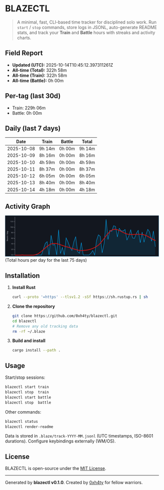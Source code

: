 # BLAZECTL

> A minimal, fast, CLI-based time tracker for disciplined solo work.
    Run `start` / `stop` commands, store logs in JSONL, auto-generate README stats,
    and track your **Train** and **Battle** hours with streaks and activity charts.

## Field Report

- **Updated (UTC):** 2025-10-14T10:45:12.397311261Z
- **All-time (Total):** 322h 58m
- **All-time (Train):** 322h 58m
- **All-time (Battle):** 0h 00m

## Per-tag (last 30d)
- Train: 229h 06m
- Battle: 0h 00m

## Daily (last 7 days)
| Date       | Train | Battle | Total |
|------------|-------|--------|-------|
| 2025-10-08 | 9h 14m | 0h 00m | 9h 14m |
| 2025-10-09 | 8h 16m | 0h 00m | 8h 16m |
| 2025-10-10 | 4h 59m | 0h 00m | 4h 59m |
| 2025-10-11 | 8h 37m | 0h 00m | 8h 37m |
| 2025-10-12 | 6h 05m | 0h 00m | 6h 05m |
| 2025-10-13 | 8h 40m | 0h 00m | 8h 40m |
| 2025-10-14 | 4h 18m | 0h 00m | 4h 18m |

## Activity Graph
![Activity Graph](assets/activity.svg)
(Total hours per day for the last 75 days)

## Installation
1. **Install Rust**
   ```bash
   curl --proto '=https' --tlsv1.2 -sSf https://sh.rustup.rs | sh
   ```
2. **Clone the repository**
   ```bash
   git clone https://github.com/0xh4ty/blazectl.git
   cd blazectl
   # Remove any old tracking data
   rm -rf ~/.blaze
   ```
3. **Build and install**
   ```bash
   cargo install --path .
   ```

## Usage
Start/stop sessions:
```bash
blazectl start train
blazectl stop  train
blazectl start battle
blazectl stop  battle
```
Other commands:
```bash
blazectl status
blazectl render-readme
```
Data is stored in `.blaze/track-YYYY-MM.jsonl` (UTC timestamps, ISO-8601 durations).
Configure keybindings externally (WM/OS).

## License
BLAZECTL is open-source under the [MIT License](LICENSE).

---

Generated by **blazectl v0.1.0**.
Created by [0xh4ty](https://github.com/0xh4ty) for fellow warriors.
